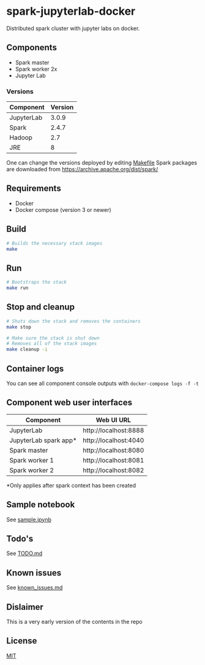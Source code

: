 # spark-jupyterlab-docker
Distributed spark cluster with jupyter labs on docker.
## Components
- Spark master
- Spark worker 2x
- Jupyter Lab

### Versions
Component | Version
--- | ---
JupyterLab | 3.0.9
Spark | 2.4.7
Hadoop | 2.7
JRE | 8

One can change the versions deployed by editing [Makefile](Makefile)
Spark packages are downloaded from https://archive.apache.org/dist/spark/

## Requirements
- Docker
- Docker compose (version 3 or newer)

## Build
```sh
# Builds the necessary stack images
make
```

## Run
```sh
# Bootstraps the stack
make run
```

## Stop and cleanup
```sh
# Shuts down the stack and removes the containers
make stop

# Make sure the stack is shut down
# Removes all of the stack images
make cleanup -i
```

## Container logs
You can see all component console outputs with `docker-compose logs -f -t`

## Component web user interfaces
Component | Web UI URL
--- | ---
JupyterLab | http://localhost:8888
JupyterLab spark app* | http://localhost:4040
Spark master | http://localhost:8080
Spark worker 1 | http://localhost:8081
Spark worker 2 | http://localhost:8082

*Only applies after spark context has been created

## Sample notebook
See [sample.ipynb](shared-workspace/sample.ipynb)

## Todo's
See [TODO.md](docs/TODO.md)

## Known issues
See [known_issues.md](docs/known_issues.md)

## Dislaimer
This is a very early version of the contents in the repo

## License
[MIT](LICENSE)